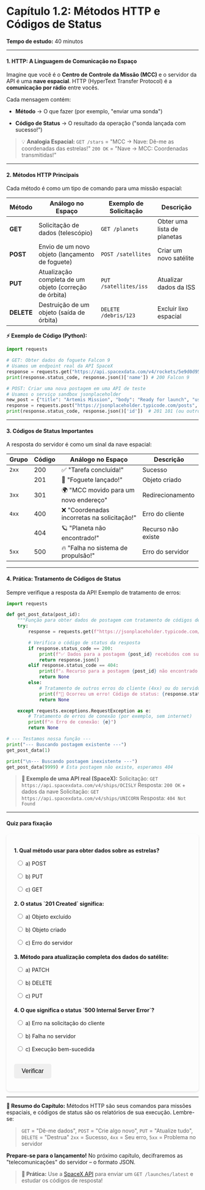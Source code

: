 # **Capítulo 1.2: Métodos HTTP e Códigos de Status**
**Tempo de estudo:** 40 minutos

---

#### **1. HTTP: A Linguagem de Comunicação no Espaço**
Imagine que você é o **Centro de Controle da Missão (MCC)** e o servidor da API é uma **nave espacial**. HTTP (HyperText Transfer Protocol) é a **comunicação por rádio** entre vocês.

Cada mensagem contém:

- **Método** → O que fazer (por exemplo, "enviar uma sonda")

- **Código de Status** → O resultado da operação ("sonda lançada com sucesso!")

> 💡 **Analogia Espacial:**
> `GET /stars` = "MCC → Nave: Dê-me as coordenadas das estrelas!"
> `200 OK` = "Nave → MCC: Coordenadas transmitidas!"

---

#### **2. Métodos HTTP Principais**
Cada método é como um tipo de comando para uma missão espacial:

| Método    | Análogo no Espaço                 | Exemplo de Solicitação           | Descrição                    |
|-----------|-----------------------------------|----------------------------------|------------------------------|
| **GET**   | Solicitação de dados (telescópio) | `GET /planets`                   | Obter uma lista de planetas  |
| **POST**  | Envio de um novo objeto (lançamento de foguete) | `POST /satellites`               | Criar um novo satélite       |
| **PUT**   | Atualização completa de um objeto (correção de órbita) | `PUT /satellites/iss`            | Atualizar dados da ISS       |
| **DELETE**| Destruição de um objeto (saída de órbita) | `DELETE /debris/123`             | Excluir lixo espacial        |

**⚡ Exemplo de Código (Python):**
```python
import requests

# GET: Obter dados do foguete Falcon 9
# Usamos um endpoint real da API SpaceX
response = requests.get("https://api.spacexdata.com/v4/rockets/5e9d0d95eda69973a809d1ec")
print(response.status_code, response.json()['name']) # 200 Falcon 9

# POST: Criar uma nova postagem em uma API de teste
# Usamos o serviço sandbox jsonplaceholder
new_post = {"title": "Artemis Mission", "body": "Ready for launch", "userId": 1}
response = requests.post("https://jsonplaceholder.typicode.com/posts", json=new_post)
print(response.status_code, response.json()['id'])  # 201 101 (ou outro ID)
```

---

#### **3. Códigos de Status Importantes**
A resposta do servidor é como um sinal da nave espacial:

| Grupo | Código | Análogo no Espaço                     | Descrição                    |
|-------|--------|---------------------------------------|------------------------------|
| `2xx` | 200    | ✅ "Tarefa concluída!"                 | Sucesso                      |
|       | 201    | 🚀 "Foguete lançado!"                 | Objeto criado                |
| `3xx` | 301    | 🌍 "MCC movido para um novo endereço" | Redirecionamento             |
| `4xx` | 400    | ❌ "Coordenadas incorretas na solicitação!" | Erro do cliente              |
|       | 404    | 🪐 "Planeta não encontrado!"          | Recurso não existe           |
| `5xx` | 500    | 🔥 "Falha no sistema de propulsão!"  | Erro do servidor             |

---

#### **4. Prática: Tratamento de Códigos de Status**
Sempre verifique a resposta da API! Exemplo de tratamento de erros:
```python
import requests

def get_post_data(post_id):
    """Função para obter dados de postagem com tratamento de códigos de status."""
    try:
        response = requests.get(f"https://jsonplaceholder.typicode.com/posts/{post_id}")

        # Verifica o código de status da resposta
        if response.status_code == 200:
            print(f"✅ Dados para a postagem {post_id} recebidos com sucesso!")
            return response.json()
        elif response.status_code == 404:
            print(f"⚠️ Recurso para a postagem {post_id} não encontrado!")
            return None
        else:
            # Tratamento de outros erros do cliente (4xx) ou do servidor (5xx)
            print(f"🚨 Ocorreu um erro! Código de status: {response.status_code}")
            return None

    except requests.exceptions.RequestException as e:
        # Tratamento de erros de conexão (por exemplo, sem internet)
        print(f"🔥 Erro de conexão: {e}")
        return None

# --- Testamos nossa função ---
print("--- Buscando postagem existente ---")
get_post_data(1)

print("\n--- Buscando postagem inexistente ---")
get_post_data(9999) # Esta postagem não existe, esperamos 404
```

> **🔭 Exemplo de uma API real (SpaceX):**
> Solicitação: `GET https://api.spacexdata.com/v4/ships/OCISLY`
> Resposta: `200 OK` + dados da nave
> Solicitação: `GET https://api.spacexdata.com/v4/ships/UNICORN`
> Resposta: `404 Not Found`

---

#### **Quiz para fixação**

<style>
    #quiz-container {
        border-radius: 8px;
        padding: 20px;
        margin-top: 20px;
        box-shadow: 0 2px 4px rgba(0,0,0,0.1);
    }
    .question {
        margin-bottom: 15px;
    }
    .question p {
        font-weight: bold;
        margin-bottom: 10px;
    }
    #quiz-container label {
        display: block;
        margin-bottom: 5px;
        cursor: pointer;
        padding: 5px;
        border-radius: 4px;
    }
    #quiz-container button {
        border: none;
        padding: 10px 20px;
        border-radius: 5px;
        cursor: pointer;
        font-size: 16px;
        margin-top: 10px;
    }
    #quiz-container button:hover {
    }
    #quiz-results {
        margin-top: 20px;
        padding: 15px;
        border-radius: 5px;
    }
</style>

<div id="quiz-container">
  <form id="quiz-form">
    <div class="question">
      <p>1. Qual método usar para obter dados sobre as estrelas?</p>
      <label><input type="radio" name="q1" value="a"> a) POST</label>
      <label><input type="radio" name="q1" value="b"> b) PUT</label>
      <label><input type="radio" name="q1" value="c"> c) GET</label>
    </div>
    <div class="question">
      <p>2. O status `201 Created` significa:</p>
      <label><input type="radio" name="q2" value="a"> a) Objeto excluído</label>
      <label><input type="radio" name="q2" value="b"> b) Objeto criado</label>
      <label><input type="radio" name="q2" value="c"> c) Erro do servidor</label>
    </div>
    <div class="question">
      <p>3. Método para atualização completa dos dados do satélite:</p>
      <label><input type="radio" name="q4" value="a"> a) PATCH</label>
      <label><input type="radio" name="q4" value="b"> b) DELETE</label>
      <label><input type="radio" name="q4" value="c"> c) PUT</label>
    </div>
    <div class="question">
      <p>4. O que significa o status `500 Internal Server Error`?</p>
      <label><input type="radio" name="q5" value="a"> a) Erro na solicitação do cliente</label>
      <label><input type="radio" name="q5" value="b"> b) Falha no servidor</label>
      <label><input type="radio" name="q5" value="c"> c) Execução bem-sucedida</label>
    </div>
    <button type="button" onclick="checkQuizAnswers()">Verificar</button>
  </form>
  <div id="quiz-results" style="display:none;"></div>
</div>

<script>
  function checkQuizAnswers() {
    const correctAnswers = { q1: 'c', q2: 'b', q4: 'c', q5: 'b' };
    const form = document.getElementById('quiz-form');
    const resultsContainer = document.getElementById('quiz-results');
    let score = 0;
    let resultsHTML = '<h4>Resultados:</h4><ul>';

    for (const [question, correctAnswer] of Object.entries(correctAnswers)) {
      const questionDiv = form.querySelector(`input[name="${question}"]`).closest('.question');
      const labels = questionDiv.querySelectorAll('label');
      labels.forEach(l => {
          l.style.color = 'inherit';
          l.style.fontWeight = 'normal';
          l.style.border = 'none';
      });

      const userAnswer = form.elements[question] ? form.elements[question].value : undefined;

      if (userAnswer) {
        const selectedLabel = form.querySelector(`input[name="${question}"][value="${userAnswer}"]`).parentElement;
        if (userAnswer === correctAnswer) {
          score++;
          selectedLabel.style.fontWeight = 'bold';
          resultsHTML += `<li>Questão ${question.slice(1)}: <span style="color:green;">Correto!</span></li>`;
        } else {
          selectedLabel.style.fontWeight = 'bold';
          const correctLabel = form.querySelector(`input[name="${question}"][value="${correctAnswer}"]`).parentElement;
          correctLabel.style.fontWeight = 'bold';
          resultsHTML += `<li>Questão ${question.slice(1)}: <span style="color:red;">Incorreto.</span> Resposta correta: <b>${correctAnswer.toUpperCase()}</b></li>`;
        }
      } else {
        resultsHTML += `<li>Questão ${question.slice(1)}: <span style="color:orange;">Sem resposta.</span></li>`;
      }
    }

    resultsHTML += `</ul><p><b>Seu resultado: ${score} de ${Object.keys(correctAnswers).length}</b></p>`;
    resultsContainer.innerHTML = resultsHTML;
    resultsContainer.style.display = 'block';
  }
</script>

---

**🚀 Resumo do Capítulo:**
Métodos HTTP são seus comandos para missões espaciais, e códigos de status são os relatórios de sua execução. Lembre-se:
> `GET` = "Dê-me dados", `POST` = "Crie algo novo", `PUT` = "Atualize tudo", `DELETE` = "Destrua"
> `2xx` = Sucesso, `4xx` = Seu erro, `5xx` = Problema no servidor

**Prepare-se para o lançamento!** No próximo capítulo, decifraremos as "telecomunicações" do servidor – o formato JSON.

> **📌 Prática:** Use a [SpaceX API](https://docs.spacexdata.com/) para enviar um `GET /launches/latest` e estudar os códigos de resposta!